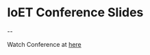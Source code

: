 # IoET Conference Slides

--

Watch Conference at [here](https://www.youtube.com/watch?v=zPzp5wb3nnc)
